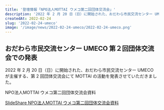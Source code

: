 ```yaml
---
title: '登壇情報「NPO法人MOTTAI ウメコ第二回団体交流会」'
description: '2022 年 2 月 20 日（日）に開始された、おだわら市民交流センター UMECO が主催する、第 2 回団体交流会にて MOTTAI の活動を発表させていただきました。'
createdAt: 2022-02-24
slug: '2022-02-24-umeco'
image: '/image/news/2022-02-24-umeco/2022-02-24-umeco.png'
---
```


## おだわら市民交流センター UMECO 第２回団体交流会での発表

2022 年 2 月 20 日（日）に開始された、おだわら市民交流センター UMECO が主催する、第 2 回団体交流会にて MOTTAI の活動を発表させていただきました。

NPO法人MOTTAI ウメコ第二回団体交流会資料

[SlideShare NPO法人MOTTAI ウメコ第二回団体交流会資料](https://www.slideshare.net/MOTTAINPO/npomottai-251234455)
